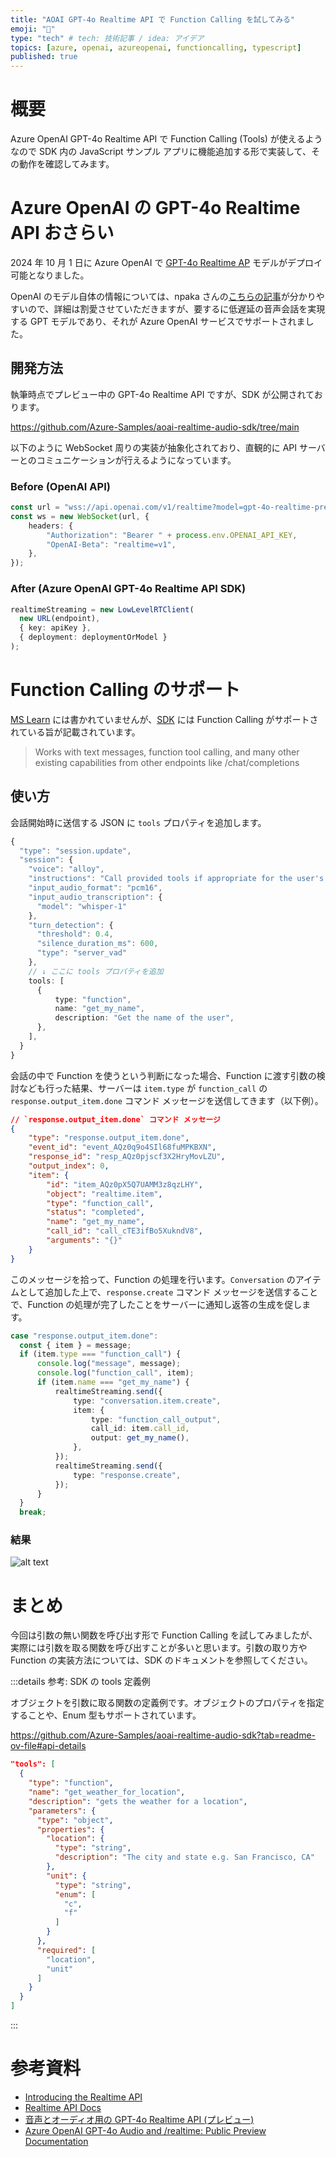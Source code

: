 ```yaml
---
title: "AOAI GPT-4o Realtime API で Function Calling を試してみる"
emoji: "📑"
type: "tech" # tech: 技術記事 / idea: アイデア
topics: [azure, openai, azureopenai, functioncalling, typescript]
published: true
---
```


# 概要

Azure OpenAI GPT-4o Realtime API で Function Calling (Tools) が使えるようなので SDK 内の JavaScript サンプル アプリに機能追加する形で実装して、その動作を確認してみます。

# Azure OpenAI の GPT-4o Realtime API おさらい

2024 年 10 月 1 日に Azure OpenAI で [GPT-4o Realtime AP](https://openai.com/index/introducing-the-realtime-api/) モデルがデプロイ可能となりました。

OpenAI のモデル自体の情報については、npaka さんの[こちらの記事](https://note.com/npaka/n/nf9cab7ea954e)が分かりやすいので、詳細は割愛させていただきますが、要するに低遅延の音声会話を実現する GPT モデルであり、それが Azure OpenAI サービスでサポートされました。

## 開発方法

執筆時点でプレビュー中の GPT-4o Realtime API ですが、SDK が公開されております。

https://github.com/Azure-Samples/aoai-realtime-audio-sdk/tree/main

以下のように WebSocket 周りの実装が抽象化されており、直観的に API サーバーとのコミュニケーションが行えるようになっています。

### Before (OpenAI API)

```TypeScript
const url = "wss://api.openai.com/v1/realtime?model=gpt-4o-realtime-preview-2024-10-01";
const ws = new WebSocket(url, {
    headers: {
        "Authorization": "Bearer " + process.env.OPENAI_API_KEY,
        "OpenAI-Beta": "realtime=v1",
    },
});
```

### After (Azure OpenAI GPT-4o Realtime API SDK)

```TypeScript
realtimeStreaming = new LowLevelRTClient(
  new URL(endpoint),
  { key: apiKey },
  { deployment: deploymentOrModel }
);
```

# Function Calling のサポート

[MS Learn](https://learn.microsoft.com/ja-jp/azure/ai-services/openai/realtime-audio-quickstart?) には書かれていませんが、[SDK](https://github.com/Azure-Samples/aoai-realtime-audio-sdk/tree/main#:~:text=Works%20with%20text%20messages%2C%20function%20tool%20calling%2C%20and%20many%20other%20existing%20capabilities%20from%20other%20endpoints%20like%20/chat/completions) には Function Calling がサポートされている旨が記載されています。

> Works with text messages, function tool calling, and many other existing capabilities from other endpoints like /chat/completions

## 使い方

会話開始時に送信する JSON に `tools` プロパティを追加します。

```TypeScript
{
  "type": "session.update",
  "session": {
    "voice": "alloy",
    "instructions": "Call provided tools if appropriate for the user's input.",
    "input_audio_format": "pcm16",
    "input_audio_transcription": {
      "model": "whisper-1"
    },
    "turn_detection": {
      "threshold": 0.4,
      "silence_duration_ms": 600,
      "type": "server_vad"
    },
    // ↓ ここに tools プロパティを追加
    tools: [
      {
          type: "function",
          name: "get_my_name",
          description: "Get the name of the user",
      },
    ],
  }
}
```

会話の中で Function を使うという判断になった場合、Function に渡す引数の検討なども行った結果、サーバーは `item.type` が `function_call` の `response.output_item.done` コマンド メッセージを送信してきます（以下例）。

```JSON
// `response.output_item.done` コマンド メッセージ
{
    "type": "response.output_item.done",
    "event_id": "event_AQz0q9o4SIl68fuMPKBXN",
    "response_id": "resp_AQz0pjscf3X2HryMovLZU",
    "output_index": 0,
    "item": {
        "id": "item_AQz0pX5Q7UAMM3z8qzLHY",
        "object": "realtime.item",
        "type": "function_call",
        "status": "completed",
        "name": "get_my_name",
        "call_id": "call_cTE3ifBo5XukndV8",
        "arguments": "{}"
    }
}
```

このメッセージを拾って、Function の処理を行います。`Conversation` のアイテムとして追加した上で、`response.create` コマンド メッセージを送信することで、Function の処理が完了したことをサーバーに通知し返答の生成を促します。

```TypeScript
case "response.output_item.done":
  const { item } = message;
  if (item.type === "function_call") {
      console.log("message", message);
      console.log("function_call", item);
      if (item.name === "get_my_name") {
          realtimeStreaming.send({
              type: "conversation.item.create",
              item: {
                  type: "function_call_output",
                  call_id: item.call_id,
                  output: get_my_name(),
              },
          });
          realtimeStreaming.send({
              type: "response.create",
          });
      }
  }
  break;
```

### 結果

![alt text](/images/aoai-gpt-4o-realtime-api-with-function-calling/get_my_name_result.png)

# まとめ

今回は引数の無い関数を呼び出す形で Function Calling を試してみましたが、実際には引数を取る関数を呼び出すことが多いと思います。引数の取り方や Function の実装方法については、SDK のドキュメントを参照してください。

:::details 参考: SDK の tools 定義例

オブジェクトを引数に取る関数の定義例です。オブジェクトのプロパティを指定することや、Enum 型もサポートされています。

https://github.com/Azure-Samples/aoai-realtime-audio-sdk?tab=readme-ov-file#api-details

```JSON
"tools": [
  {
    "type": "function",
    "name": "get_weather_for_location",
    "description": "gets the weather for a location",
    "parameters": {
      "type": "object",
      "properties": {
        "location": {
          "type": "string",
          "description": "The city and state e.g. San Francisco, CA"
        },
        "unit": {
          "type": "string",
          "enum": [
            "c",
            "f"
          ]
        }
      },
      "required": [
        "location",
        "unit"
      ]
    }
  }
]
```

:::

# 参考資料

-   [Introducing the Realtime API](https://openai.com/index/introducing-the-realtime-api/)
-   [Realtime API Docs](https://platform.openai.com/docs/guides/realtime)
-   [音声とオーディオ用の GPT-4o Realtime API (プレビュー)](https://learn.microsoft.com/ja-jp/azure/ai-services/openai/realtime-audio-quickstart?pivots=programming-language-javascript)
-   [Azure OpenAI GPT-4o Audio and /realtime: Public Preview Documentation](https://github.com/Azure-Samples/aoai-realtime-audio-sdk/tree/main)
